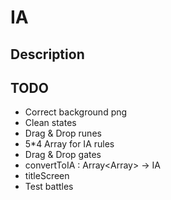 # IA

## Description

## TODO

* Correct background png
* Clean states
* Drag & Drop runes
* 5*4 Array for IA rules
* Drag & Drop gates
* convertToIA : Array<Array<String>> -> IA
* titleScreen
* Test battles
